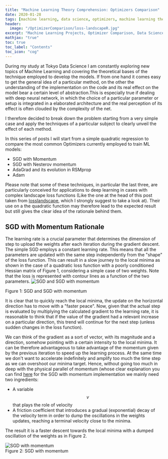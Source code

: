 ```yaml
---
title: "Machine Learning Theory Comprehension: Optimizers Comparison"                
date: 2020-01-28
tags: [machine learning, data science, optimizers, machine learning theory]
header:
  image: "/OptimizerComparison/loss-landscapeR.jpg"
excerpt: "Machine Learning Projects, Optimizer Comparison, Data Science"
mathjax: "true"
toc: true
toc_label: "Contents"
toc_icon: "cog"
---
```


During my study at Tokyo Data Science I am constantly exploring new topics of Machine Learning and covering the theoretical bases of the technique employed to develop the models. If from one hand it comes easy to get the general idea of a particular method, on the other the understanding of the implementation on the code and its real effect on the model bear a certain level of abstraction.This is especially true if dealing with deep neural network, in which the choice of a particular parameter or setup is integrated in a elaborated architecture and the real perception of its effect is often clouded by the complexity of the net.

I therefore decided to break down the problem starting from a very simple case and apply the techniques of a particular subject to clearly unveil the effect of each method.

In this series of posts I will start from a simple quadratic regression to compare the most common Optimizers currently employed to train ML models:

* SGD with Momentum
* SGD with Nesterov momentum
* AdaGrad and its evolution in RSMprop
* Adam   

Please note that some of these techniques, in particular the last three, are particularly conceived for applications to deep learning in cases with complex landscape loss functions (Like the one at the head of this post taken from [losslandscape](https://losslandscape.com/), which I strongly suggest to take a look at). Their use on a the quadratic function may therefore lead to the expected result but still gives the clear idea of the rationale behind them.


## SGD with Momentum Rationale

The learning rate is a crucial parameter that determines the dimension of step to upload the weights after each iteration during the gradient descent. The simple SGD employs a constant learning rate. This means that all the parameters are updated with the same step independently from the "shape" of the loss function. This can result in a slow journey to the local minima as shown in the case of a quadratic loss function with a poorly conditioned Hessian matrix of Figure 1, considering a simple case of two weights. Note that the loss is represented with contour lines as a function of the two parameters.
<img src="{{ site.url }}{{ site.baseurl }}/OptimizerComparison/MomentumandSGD.png" alt="SGD and SGD with momentum">
<figcaption>Figure 1: SGD and SGD with momentum</figcaption>

It is clear that to quickly reach the local minima, the update on the horizontal direction has to move with a "faster peace". Now, given that the actual step is evaluated by multiplying the calculated gradient to the learning rate, it is reasonable to think that if the value of the gradient had a relevant increase on a particular direction, this trend will continue for the next step (unless sudden changes in the loss function).

We can think of the gradient as a sort of vector, with its magnitude and a direction, somehow pointing with a certain intensity to the local minima. It can be therefore advantageous to take advantage of the momentum given by the previous iteration to speed up the learning process. At the same time we don't want to accelerate indefinitely and amplify too much the time step as we can overshoot our minima target. Hence, without going too much in deep with the physical parallel of momentum (whose clear explanation you can find [here](http://www.deeplearningbook.org/contents/optimization.html) for the SGD with momentum implementation we mainly need two ingredients:

- A variable $$v$$ that plays the role of velocity
- A friction coefficient that introduces a gradual (exponential) decay of the velocity term in order to dump the oscillations in the weights updates, reaching a terminal velocity close to the minima.

The result it is a faster descent towards the local minima with a dumped oscillation of the weights as in Figure 2.

<img src="{{ site.url }}{{ site.baseurl }}/OptimizerComparison/Momentum.png" alt="SGD with momentum" class="align-center">
<figcaption>Figure 2: SGD with momentum</figcaption>
